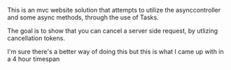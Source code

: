 This is an mvc website solution that attempts to utilize the asynccontroller and 
some async methods, through the use of Tasks.

The goal is to show that you can cancel a server side request, by utlizing
cancellation tokens.

I'm sure there's a better way of doing this but this is what I came up with in a 4 hour timespan
